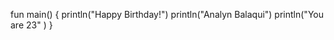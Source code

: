 fun main() {
    println("Happy Birthday!")
    println("Analyn Balaqui")
    println("You are 23" )
}
